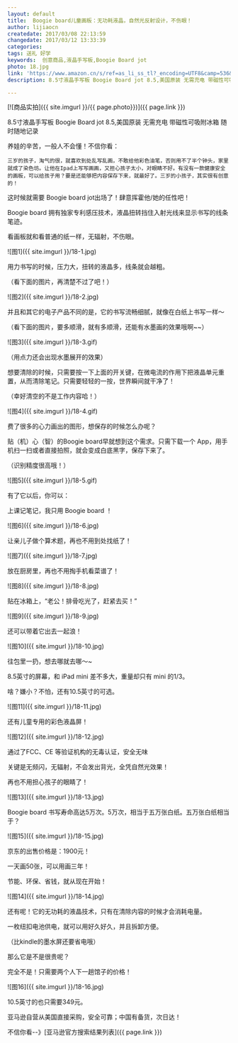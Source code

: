 ```yaml
---
layout: default
title:  Boogie board儿童画板：无功耗液晶，自然光反射设计，不伤眼！
author: lijiaocn
createdate: 2017/03/08 22:13:59
changedate: 2017/03/12 13:33:39
categories:
tags: 送礼 好学
keywords:  创意商品,液晶手写板,Boogie Board jot
photo: 18.jpg
link: 'https://www.amazon.cn/s/ref=as_li_ss_tl?_encoding=UTF8&camp=536&creative=3132&crid=28EMBB7THC9W&field-keywords=boogie%20board&linkCode=ur2&sprefix=boogie%2Caps%2C165&tag=znrio-23&url=search-alias%3Daps'
description: 8.5寸液晶手写板 Boogie Board jot 8.5,美国原装 无需充电 带磁性可吸附冰箱 随时随地记录

---
```


[![商品实拍]({{ site.imgurl }}/{{ page.photo}})]({{ page.link }})

8.5寸液晶手写板 Boogie Board jot 8.5,美国原装 无需充电 带磁性可吸附冰箱 随时随地记录

养娃的辛苦，一般人不会懂！不信你看：

	三岁的孩子，淘气的很，就喜欢到处乱写乱画，不敢给他彩色油笔，否则用不了半个钟头，家里就成了染色坊。让他在Ipad上写写画画，又担心孩子太小，对眼睛不好。有没有一款健康安全的画板，可以给孩子用？要是还能够把内容保存下来，就最好了。三岁的小孩子，其实很有创意的！

这时候就需要 Boogie board jot出场了！肆意挥霍他/她的任性吧！

Boogie board 拥有独家专利感压技术，液晶扭转挡住入射光线来显示书写的线条笔迹。

看画板就和看普通的纸一样，无辐射，不伤眼。

![图1]({{ site.imgurl }}/18-1.jpg)

用力书写的时候，压力大，扭转的液晶多，线条就会越粗。

（看下面的图片，再清楚不过了吧！）

![图2]({{ site.imgurl }}/18-2.jpg)

并且和其它的电子产品不同的是，它的书写流畅细腻，就像在白纸上书写一样～

（看下面的图片，要多顺滑，就有多顺滑，还能有水墨画的效果哦啊~~）

![图3]({{ site.imgurl }}/18-3.gif)

（用点力还会出现水墨展开的效果）

想要清除的时候，只需要按一下上面的开关键，在微电流的作用下把液晶单元重置，从而清除笔记。只需要轻轻的一按，世界瞬间就干净了！

（幸好清空的不是工作内容哈！）

![图4]({{ site.imgurl }}/18-4.gif)

费了很多的心力画出的图形，想保存的时候怎么办呢？

贴（机）心（智）的Boogie board早就想到这个需求。只需下载一个 App，用手机扫一扫或者直接拍照，就会变成白底黑字，保存下来了。

（识别精度很高哦！）

![图5]({{ site.imgurl }}/18-5.gif)

有了它以后，你可以：

上课记笔记，我只用 Boogie board ！

![图6]({{ site.imgurl }}/18-6.jpg)

让亲儿子做个算术题，再也不用到处找纸了！

![图7]({{ site.imgurl }}/18-7.jpg)

放在厨房里，再也不用掏手机看菜谱了！

![图8]({{ site.imgurl }}/18-8.jpg)

贴在冰箱上，“老公！排骨吃光了，赶紧去买！”

![图9]({{ site.imgurl }}/18-9.jpg)

还可以带着它出去一起浪！

![图10]({{ site.imgurl }}/18-10.jpg)

往包里一扔，想去哪就去哪～~

8.5英寸的屏幕，和 iPad mini 差不多大，重量却只有 mini 的1/3。

啥？嫌小？不怕，还有10.5英寸的可选。

![图11]({{ site.imgurl }}/18-11.jpg)

还有儿童专用的彩色液晶屏！

![图12]({{ site.imgurl }}/18-12.jpg)

通过了FCC、CE 等验证机构的无毒认证，安全无味

关键是无频闪，无辐射，不会发出背光，全凭自然光效果！

再也不用担心孩子的眼睛了！

![图13]({{ site.imgurl }}/18-13.jpg)

Boogie board 书写寿命高达5万次。5万次，相当于五万张白纸。五万张白纸相当于？

![图15]({{ site.imgurl }}/18-15.jpg)

京东的出售价格是：1900元！

一天画50张，可以用画三年！

节能、环保、省钱，就从现在开始！

![图14]({{ site.imgurl }}/18-14.jpg)

还有呢！它的无功耗的液晶技术，只有在清除内容的时候才会消耗电量。

一枚纽扣电池供电，就可以用好久好久，并且拆卸方便。

（比kindle的墨水屏还要省电哦）

那么它是不是很贵呢？ 

完全不是！只需要两个人下一趟馆子的价格！ 

![图16]({{ site.imgurl }}/18-16.jpg)

10.5英寸的也只需要349元。

亚马逊自营从美国直接采购，安全可靠；中国有备货，次日达！

不信你看--》[亚马逊官方搜索结果列表]({{ page.link }})
